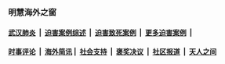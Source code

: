 
### 明慧海外之窗

####  [武汉肺炎](indexes/365.md?t=07171900) &nbsp;|&nbsp;  [迫害案例综述](indexes/328.md?t=07171900) &nbsp;|&nbsp; [迫害致死案例](indexes/277.md?t=07171900)  &nbsp;|&nbsp; [更多迫害案例](indexes/81.md?t=07171900)  &nbsp;|&nbsp; 
####  [时事评论](indexes/19.md?t=07171900) &nbsp;|&nbsp; [海外简讯](indexes/245.md?t=07171900)&nbsp;|&nbsp;  [社会支持](indexes/140.md?t=07171900) &nbsp;|&nbsp; [褒奖决议](indexes/282.md?t=07171900) &nbsp;|&nbsp; [社区报道](indexes/91.md?t=07171900)  &nbsp;|&nbsp; [天人之间](indexes/78.md?t=07171900) 

